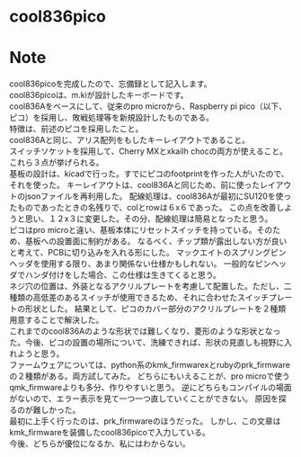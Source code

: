 # cool836pico

# Note
cool836picoを完成したので、忘備録として記入します。
<br>
cool836picoは、m.kiが設計したキーボードです。<br>
cool836Aをベースにして、従来のpro microから、Raspberry pi pico（以下、ピコ）を採用し、敗戦処理等を新規設計したものである。<br>
特徴は、前述のピコを採用したこと。<br>
cool836Aと同じ、アリス配列をもしたキーレイアウトであること。<br>
スイッチソケットを採用して、Cherry MXとxkailh chocの両方が使えること。<br>
これら３点が挙げられる。<br>
基板の設計は、kicadで行った。すでにピコのfootprintを作った人がいたので、それを使った。
キーレイアウトは、cool836Aと同じため、前に使ったレイアウトのjsonファイルを再利用した。
配線処理は、cool836Aが最初にSU120を使ったものであったときの名残りで、colとrowは６x６であった。
この点を改善しようと思い、１２x３に変更した。その分、配線処理は簡易となったと思う。<br>
ピコはpro microと違い、基板本体にリセットスイッチを持っている。そのため、基板への設置面に制約がある。
なるべく、チップ類が露出しない方が良いと考えて、PCBに切り込みを入れる形にした。
マックエイトのスプリングピンヘッダを使用する限り、あまり関係ない仕様かもしれない。
一般的なピンヘッダでハンダ付けをした場合、この仕様は生きてくると思う。<br>
ネジ穴の位置は、外装となるアクリルプレートを考慮して配置した。ただし、二種類の高低差のあるスイッチが使用できるため、それに合わせたスイッチプレートの形状とした。
結果として、ピコのカバー部分のアクリルプレートを２種類用意することで解決した。<br>
これまでのcool836Aのような形状では難しくなり、菱形のような形状となった。今後、ピコの設置の場所について、洗練できれば、形状の見直しも視野に入れようと思う。<br>
ファームウェアについては、python系のkmk_firmwarexとrubyのprk_firmwareの２種類がある。両方試してみた。
どちらにもいえることが、pro microで使うqmk_firmwareよりも多分、作りやすいと思う。
逆にどちらもコンパイルの場面がないので、エラー表示を見て一つ一つ直していくことができない。
原因を探るのが難しかった。<br>
最初に上手く行ったのは、prk_firmwareのほうだった。
しかし、この文章はkmk_firmwareを装備したcool836picoで入力している。<br>
今後、どちらが優位になるか、私にはわからない。<br>


